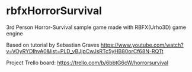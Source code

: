# rbfxHorrorSurvival
3rd Person Horror-Survival sample game made with RBFX(Urho3D) game engine

Based on tutorial by Sebastian Graves https://www.youtube.com/watch?v=VOyRYDIhvA0&list=PLD_vBJjpCwJsRTc5yHB80orCf68N-RQTt

Project Trello board: https://trello.com/b/6bbtG6cW/horrorsurvival
